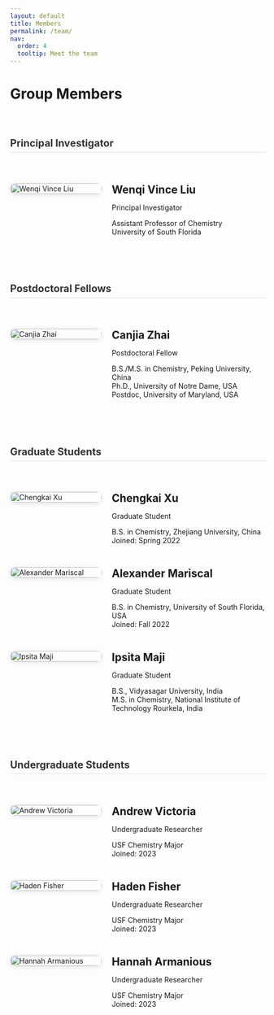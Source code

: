 ```yaml
---
layout: default
title: Members
permalink: /team/
nav:
  order: 4
  tooltip: Meet the team
---
```


<style>
.people-list {
  display: flex;
  flex-direction: column;
  gap: 50px;
  margin-top: 40px;
}

.person-group {
  display: flex;
  flex-direction: column;
  gap: 30px;
}

.person-row {
  display: flex;
  align-items: flex-start;
  gap: 20px;
  flex-wrap: wrap;
}

.person-image {
  flex: 0 0 180px;
  max-width: 180px;
}

.person-image img {
  width: 100%;
  height: auto;
  border-radius: 10px;
  box-shadow: 0 2px 10px rgba(0, 0, 0, 0.1);
}

.person-info {
  flex: 1;
  min-width: 220px;
}

.person-info h2 {
  margin: 0 0 6px 0;
}

h3.group-title {
  margin-bottom: 10px;
  font-size: 1.4em;
  color: #333;
  border-bottom: 2px solid #eee;
  padding-bottom: 5px;
}
</style>

# Group Members

<div class="people-list">

<!-- PI -->
<h3 class="group-title">Principal Investigator</h3>
<div class="person-group">
  <div class="person-row">
    <div class="person-image">
      <img src="{{ '/assets/images/wenqi-liu.jpg' | relative_url }}" alt="Wenqi Vince Liu" />
    </div>
    <div class="person-info">
      <h2>Wenqi Vince Liu</h2>
      <p class="position">Principal Investigator</p>
      <p>Assistant Professor of Chemistry<br/>University of South Florida</p>
    </div>
  </div>
</div>

<!-- Postdoc -->
<h3 class="group-title">Postdoctoral Fellows</h3>
<div class="person-group">
  <div class="person-row">
    <div class="person-image">
      <img src="{{ '/assets/images/canjia-zhai.jpg' | relative_url }}" alt="Canjia Zhai" />
    </div>
    <div class="person-info">
      <h2>Canjia Zhai</h2>
      <p class="position">Postdoctoral Fellow</p>
      <p>B.S./M.S. in Chemistry, Peking University, China<br/>
         Ph.D., University of Notre Dame, USA<br/>
         Postdoc, University of Maryland, USA</p>
    </div>
  </div>
</div>

<!-- Graduate Students -->
<h3 class="group-title">Graduate Students</h3>
<div class="person-group">
  <div class="person-row">
    <div class="person-image">
      <img src="{{ '/assets/images/chengkai-xu.png' | relative_url }}" alt="Chengkai Xu" />
    </div>
    <div class="person-info">
      <h2>Chengkai Xu</h2>
      <p class="position">Graduate Student</p>
      <p>B.S. in Chemistry, Zhejiang University, China<br/>Joined: Spring 2022</p>
    </div>
  </div>

  <div class="person-row">
    <div class="person-image">
      <img src="{{ '/assets/images/alex-mariscal.png' | relative_url }}" alt="Alexander Mariscal" />
    </div>
    <div class="person-info">
      <h2>Alexander Mariscal</h2>
      <p class="position">Graduate Student</p>
      <p>B.S. in Chemistry, University of South Florida, USA<br/>Joined: Fall 2022</p>
    </div>
  </div>

  <div class="person-row">
    <div class="person-image">
      <img src="{{ '/assets/images/ipsita-maji.jpeg' | relative_url }}" alt="Ipsita Maji" />
    </div>
    <div class="person-info">
      <h2>Ipsita Maji</h2>
      <p class="position">Graduate Student</p>
      <p>B.S., Vidyasagar University, India<br/>
         M.S. in Chemistry, National Institute of Technology Rourkela, India</p>
    </div>
  </div>
</div>

<!-- Undergraduate Students -->
<h3 class="group-title">Undergraduate Students</h3>
<div class="person-group">
  <div class="person-row">
    <div class="person-image">
      <img src="{{ '/assets/images/andrew-victoria.jpeg' | relative_url }}" alt="Andrew Victoria" />
    </div>
    <div class="person-info">
      <h2>Andrew Victoria</h2>
      <p class="position">Undergraduate Researcher</p>
      <p>USF Chemistry Major<br/>Joined: 2023</p>
    </div>
  </div>

  <div class="person-row">
    <div class="person-image">
      <img src="{{ '/assets/images/haden-fisher.jpeg' | relative_url }}" alt="Haden Fisher" />
    </div>
    <div class="person-info">
      <h2>Haden Fisher</h2>
      <p class="position">Undergraduate Researcher</p>
      <p>USF Chemistry Major<br/>Joined: 2023</p>
    </div>
  </div>

  <div class="person-row">
    <div class="person-image">
      <img src="{{ '/assets/images/hannah-armanious.png' | relative_url }}" alt="Hannah Armanious" />
    </div>
    <div class="person-info">
      <h2>Hannah Armanious</h2>
      <p class="position">Undergraduate Researcher</p>
      <p>USF Chemistry Major<br/>Joined: 2023</p>
    </div>
  </div>
</div>

</div>
